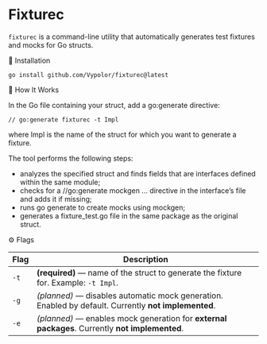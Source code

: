 # Fixturec

`fixturec` is a command-line utility that automatically generates test fixtures and mocks for Go structs.

🚀 Installation
```
go install github.com/Vypolor/fixturec@latest
```

🧠 How It Works

In the Go file containing your struct, add a go:generate directive:

```
// go:generate fixturec -t Impl
```


where Impl is the name of the struct for which you want to generate a fixture.

The tool performs the following steps:
- analyzes the specified struct and finds fields that are interfaces defined within the same module;
- checks for a //go:generate mockgen ... directive in the interface’s file and adds it if missing;
- runs go generate to create mocks using mockgen;
- generates a fixture_test.go file in the same package as the original struct.

⚙️ Flags

| Flag | Description                                                                                          |
|------|------------------------------------------------------------------------------------------------------|
| `-t` | **(required)** — name of the struct to generate the fixture for. Example: `-t Impl`.                 |
| `-g` | *(planned)* — disables automatic mock generation. Enabled by default. Currently **not implemented**. |
| `-e` | *(planned)* — enables mock generation for **external packages**. Currently **not implemented**.      |
